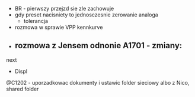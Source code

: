 - BR - pierwszy przejzd sie zle zachowuje
- gdy preset nacisniety to jednosczesnie zerowanie analoga
	- tolerancja
- rozmowa w sprawie VPP kennkurve
- rozmowa z Jensem odnonie A1701 - zmiany:
	- 

next
- Displ 

@C1202 - uporzadkowac dokumenty i ustawic folder sieciowy albo z Nico, shared folder